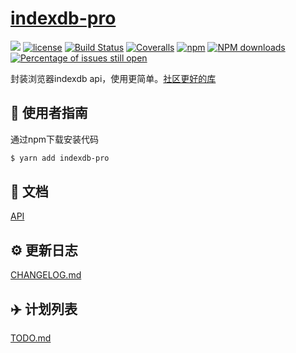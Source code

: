 # [indexdb-pro](https://github.com/hqzh/indexdb-pro)
[![](https://img.shields.io/badge/Powered%20by-jslib%20base-brightgreen.svg)](https://github.com/yanhaijing/jslib-base)
[![license](https://img.shields.io/badge/license-MIT-blue.svg)](https://github.com/hqzh/indexdb-pro/blob/master/LICENSE)
[![Build Status](https://app.travis-ci.com/hqzh/indexdb-pro.svg?branch=main)](https://travis-ci.org/hqzh/indexdb-pro)
[![Coveralls](https://img.shields.io/coveralls/hqzh/indexdb-pro.svg)](https://coveralls.io/github/hqzh/indexdb-pro)
[![npm](https://img.shields.io/badge/npm-0.1.0-orange.svg)](https://www.npmjs.com/package/indexdb-pro)
[![NPM downloads](http://img.shields.io/npm/dm/indexdb-pro.svg?style=flat-square)](http://www.npmtrends.com/indexdb-pro)
[![Percentage of issues still open](http://isitmaintained.com/badge/open/hqzh/indexdb-pro.svg)](http://isitmaintained.com/project/hqzh/indexdb-pro "Percentage of issues still open")


封装浏览器indexdb api，使用更简单。[社区更好的库](https://github.com/dexie/Dexie.js)


## :rocket: 使用者指南

通过npm下载安装代码

```bash
$ yarn add indexdb-pro
```


## :bookmark_tabs: 文档
[API](./doc/api.md)


## :gear: 更新日志
[CHANGELOG.md](./CHANGELOG.md)

## :airplane: 计划列表
[TODO.md](./TODO.md)
